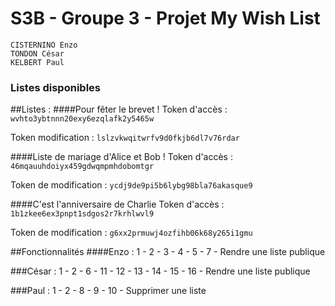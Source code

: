 # S3B - Groupe 3 - Projet My Wish List

```
CISTERNINO Enzo
TONDON César
KELBERT Paul
```


### Listes disponibles

##Listes :
####Pour fêter le brevet !
Token d'accès : `wvhto3ybtnnn20exy6ezqlafk2y5465w`

Token modification : `lslzvkwqitwrfv9d0fkjb6dl7v76rdar`

####Liste de mariage d'Alice et Bob !
Token d'accès : `46mqauuhdoiyx459gdwqmpmhdobomtgr`

Token de modification : `ycdj9de9pi5b6lybg98bla76akasque9`

####C'est l'anniversaire de Charlie
Token d'accès : `1b1zkee6ex3pnpt1sdgos2r7krhlwvl9`

Token de modification : `g6xx2prmuwj4ozfihb06k68y265i1gmu`


##Fonctionnalités
####Enzo :
1 - 2 - 3 - 4 - 5 - 7 - Rendre une liste publique

###César :
1 - 2 - 6 - 11 - 12 - 13 - 14 - 15 - 16 - Rendre une liste publique

###Paul :
1 - 2 - 8 - 9 - 10 - Supprimer une liste